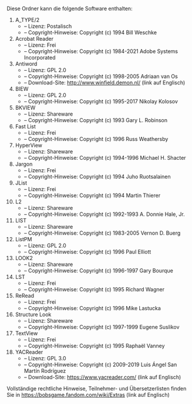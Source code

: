 ﻿Diese Ordner kann die folgende Software enthalten:

1. A_TYPE/2
   - – Lizenz: Postalisch
   - – Copyright-Hinweise: Copyright (c) 1994 Bill Weschke
2. Acrobat Reader
   - – Lizenz: Frei
   - – Copyright-Hinweise: Copyright (c) 1984-2021 Adobe Systems Incorporated
3. Antiword
   - – Lizenz: GPL 2.0
   - – Copyright-Hinweise: Copyright (c) 1998-2005 Adriaan van Os
   - – Download-Site: http://www.winfield.demon.nl/ (link auf Englisch)
4. BIEW
   - – Lizenz: GPL 2.0
   - – Copyright-Hinweise: Copyright (c) 1995-2017 Nikolay Kolosov
5. BKVIEW
   - – Lizenz: Shareware
   - – Copyright-Hinweise: Copyright (c) 1993 Gary L. Robinson
6. Fast List
   - – Lizenz: Frei
   - – Copyright-Hinweise: Copyright (c) 1996 Russ Weathersby
7. HyperView
   - – Lizenz: Shareware
   - – Copyright-Hinweise: Copyright (c) 1994-1996 Michael H. Shacter
8. Jargon
   - – Lizenz: Frei
   - – Copyright-Hinweise: Copyright (c) 1994 Juho Ruotsalainen
9. JList
   - – Lizenz: Frei
   - – Copyright-Hinweise: Copyright (c) 1994 Martin Thierer
10. L2
    - – Lizenz: Shareware
    - – Copyright-Hinweise: Copyright (c) 1992-1993 A. Donnie Hale, Jr.
11. LIST
    - – Lizenz: Shareware
    - – Copyright-Hinweise: Copyright (c) 1983-2005 Vernon D. Buerg
12. ListPM
    - – Lizenz: GPL 2.0
    - – Copyright-Hinweise: Copyright (c) 1996 Paul Elliott
13. LOOK2
    - – Lizenz: Shareware
    - – Copyright-Hinweise: Copyright (c) 1996-1997 Gary Bourque
14. LST
    - – Lizenz: Frei
    - – Copyright-Hinweise: Copyright (c) 1995 Richard Wagner
15. ReRead
    - – Lizenz: Frei
    - – Copyright-Hinweise: Copyright (c) 1996 Mike Lastucka
16. Structure Look
    - – Lizenz: Shareware
    - – Copyright-Hinweise: Copyright (c) 1997-1999 Eugene Suslikov
17. TextView
    - – Lizenz: Frei
    - – Copyright-Hinweise: Copyright (c) 1995 Raphaël Vanney
18. YACReader
    - – Lizenz: GPL 3.0
    - – Copyright-Hinweise: Copyright (c) 2009-2019 Luis Ángel San Martín Rodríguez
    - – Download-Site: https://www.yacreader.com/ (link auf Englisch)

Vollständige rechtliche Hinweise, Teilnehmer- und Übersetzerlisten finden Sie in https://bobsgame.fandom.com/wiki/Extras (link auf Englisch)
